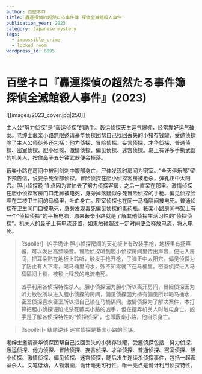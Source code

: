 ```yaml
---
author: 百壁ネロ
title: 轟運探偵の超然たる事件簿 探偵全滅館殺人事件
publication_year: 2023
category: Japanese mystery
tags:
  - impossible_crime
  - locked_room
wordpress_id: 6095
---
```


# 百壁ネロ『轟運探偵の超然たる事件簿 探偵全滅館殺人事件』(2023)

![[images/2023_cover.jpg|250]]

主人公“努力侦探”是“轰运侦探”的助手。轰运侦探天生运气爆棚，经常靠好运气破案。老绅士藪楽小路無限邀请豪华侦探团帮自己找回丢失的小猪存钱罐，受邀侦探除了主人公师徒外还包括：他力侦探、冒险侦探、妄言侦探、才华侦探、普通侦探、密室侦探、胆小侦探、激情侦探、偏见侦探、迷宫侦探。岛上有许多手执武器的机关人，按住鼻子五分钟武器便会掉落。

藪楽小路在房间中被利剑刺中腹部身亡，尸体发现时房间为密室。“全灭俱乐部”留下预告信，说要杀死全部侦探。冒险侦探在胆小侦探客房被枪杀，弹孔正中太阳穴。胆小侦探晚 11 点因为害怕去了努力侦探客房，之后一直呆在那里。激情侦探在胆小侦探客房门口走廊被电死，身旁掉落疑似杀死冒险侦探的手枪。偏见侦探脸埋在二楼卫生间的马桶里，吐血身亡。密室侦探也在同一马桶隔间被电死。普通侦探在卫生间门口被电死，身旁发现毒死偏见侦探的毒药瓶。藪楽小路房间书架上有一个“侦探侦探”的平板电脑，原来藪楽小路就是了解其他侦探生活习性的“侦探侦探”。机关人的鼻子上有电流装置，如果触碰超过一定时间便会释放电流，将人电死。

> [!spoiler]- 凶手诡计
> 胆小侦探房间的天花板上有改装手枪，地板里有扬声器，可以发出高频噪音。冒险侦探听到胆小侦探房间里传出声音，便进入房间，把耳朵贴在地板上聆听，触发手枪开枪，子弹正中太阳穴。偏见侦探为了防止有人下毒，喝马桶里的水，殊不知毒就下在马桶里。密室侦探进入马桶隔间上锁，被锁上释放的电流电死。
> 
> 凶手利用各侦探特性杀人。胆小侦探因为胆小所以离开房间，冒险侦探因为听力敏锐所以进入胆小侦探的房间，偏见侦探因为持有偏见所以喝马桶水，密室侦探喜欢密室所以把自己锁在马桶隔间。激情侦探为了解决案件，本打算把胆小侦探诬陷成杀死藪楽小路的凶手，但在摆弄机关人时触电身亡。凶手是了解各侦探特性的“侦探侦探”，也即藪楽小路，他自杀身亡。

> [!spoiler]- 结尾逆转
> 迷宫侦探是藪楽小路的同谋。

老绅士邀请豪华侦探团帮自己找回丢失的小猪存钱罐，受邀侦探包括：努力侦探、轰运侦探、他力侦探、冒险侦探、妄言侦探、才华侦探、普通侦探、密室侦探、胆小侦探、激情侦探、偏见侦探、迷宫侦探，随后发生连续杀侦探事件，包括一起密室杀人。文笔低幼，人物漫画，诡计毫无可行性，唯一亮点是诡计利用侦探特性。